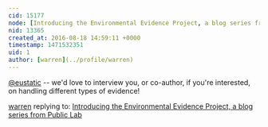 ```yaml
---
cid: 15177
node: [Introducing the Environmental Evidence Project, a blog series from Public Lab](../notes/warren/08-18-2016/introducing-the-environmental-evidence-project-a-blog-series-from-public-lab)
nid: 13365
created_at: 2016-08-18 14:59:11 +0000
timestamp: 1471532351
uid: 1
author: [warren](../profile/warren)
---
```


[@eustatic](/profile/eustatic) -- we'd love to interview you, or co-author, if you're interested, on handling different types of evidence!

[warren](../profile/warren) replying to: [Introducing the Environmental Evidence Project, a blog series from Public Lab](../notes/warren/08-18-2016/introducing-the-environmental-evidence-project-a-blog-series-from-public-lab)

